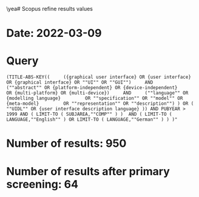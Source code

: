 \yea# Scopus refine results values
# Date: 2022-03-09

# Query
```
(TITLE-ABS-KEY((     ({graphical user interface} OR {user interface}         OR {graphical interface} OR ""UI"" OR ""GUI"")     AND     (""abstract"" OR {platform-independent} OR {device-independent}         OR {multi-platform} OR {multi-device})     AND     (""language"" OR {modelling language}         OR ""specification"" OR ""model"" OR {meta-model}         OR ""representation"" OR ""description"") ) OR (     ""UIDL"" OR {user interface description language} )) AND PUBYEAR > 1999 AND ( LIMIT-TO ( SUBJAREA,""COMP"" ) )  AND ( LIMIT-TO ( LANGUAGE,""English"" ) OR LIMIT-TO ( LANGUAGE,""German"" ) ) )"
```

# Number of results: 950

# Number of results after primary screening: 64
